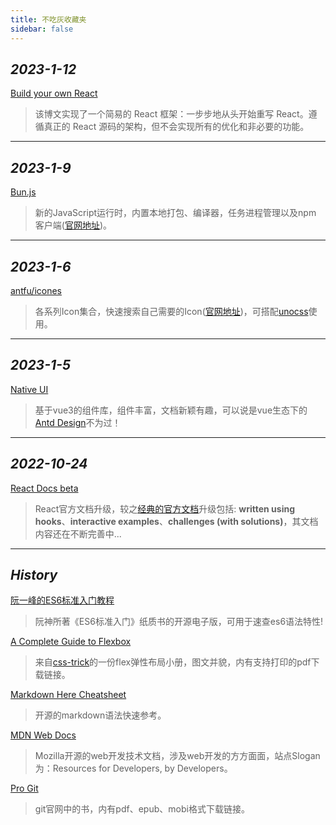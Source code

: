 ```yaml
---
title: 不吃灰收藏夹
sidebar: false
---
```


## *2023-1-12*

[Build your own React <MingBadge type="react" text="React" vertical="middle" />](https://pomb.us/build-your-own-react/)
> 该博文实现了一个简易的 React 框架：一步步地从头开始重写 React。遵循真正的 React 源码的架构，但不会实现所有的优化和非必要的功能。

---
## *2023-1-9*

[Bun.js <MingBadge type="github" text="GitHub" vertical="middle" />](https://github.com/oven-sh/bun)
> 新的JavaScript运行时，内置本地打包、编译器，任务进程管理以及npm 客户端([官网地址](https://bun.sh))。

---
## *2023-1-6*

[antfu/icones <MingBadge type="github" text="GitHub" vertical="middle" />](https://github.com/antfu/icones)
> 各系列Icon集合，快速搜索自己需要的Icon([官网地址](https://icones.js.org))，可搭配[unocss](https://github.com/unocss/unocss)使用。

---

## *2023-1-5*

[Native UI <MingBadge type="vue" text="vue" vertical="middle" /><MingBadge type="blue" text="api" vertical="middle" />](https://www.naiveui.com/zh-CN/os-theme)
> 基于vue3的组件库，组件丰富，文档新颖有趣，可以说是vue生态下的[Antd Design](https://ant.design/index-cn)不为过！

---

## *2022-10-24*

[React Docs beta](https://beta.reactjs.org)<MingBadge type="blue" text="api" vertical="top" />
> React官方文档升级，较之[经典的官方文档](https://reactjs.org)升级包括: **written using hooks**、**interactive examples**、**challenges (with solutions)**，其文档内容还在不断完善中...

---

## *History*

[阮一峰的ES6标准入门教程](https://es6.ruanyifeng.com)<MingBadge type="blue" text="api" vertical="top" />
> 阮神所著《ES6标准入门》纸质书的开源电子版，可用于速查es6语法特性!

[A Complete Guide to Flexbox](https://css-tricks.com/snippets/css/a-guide-to-flexbox/)<MingBadge type="css" text="css" vertical="top" />
> 来自[css-trick](https://css-tricks.com)的一份flex弹性布局小册，图文并貌，内有支持打印的pdf下载链接。

[Markdown Here Cheatsheet](https://github.com/adam-p/markdown-here/wiki/Markdown-Here-Cheatsheet#emphasis)<MingBadge type="blue" text="api" vertical="top" />
> 开源的markdown语法快速参考。

[MDN Web Docs](https://developer.mozilla.org/)<MingBadge type="blue" text="api" vertical="top" />
> Mozilla开源的web开发技术文档，涉及web开发的方方面面，站点Slogan为：Resources for Developers, by Developers。

[Pro Git](https://git-scm.com/book/en/v2)<MingBadge type="git" text="git" vertical="top" />
> git官网中的书，内有pdf、epub、mobi格式下载链接。
